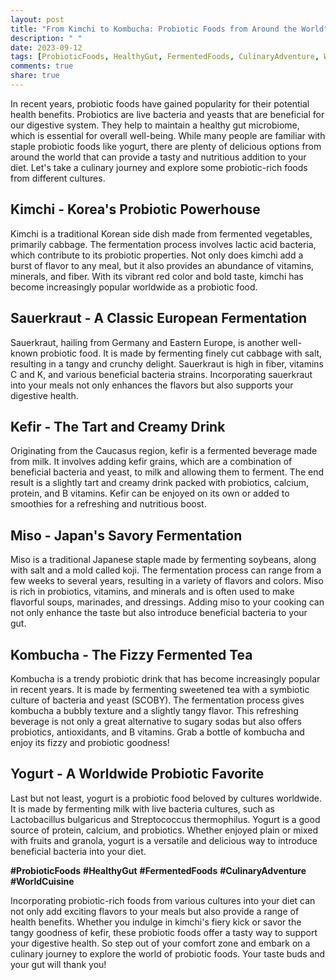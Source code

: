 ```yaml
---
layout: post
title: "From Kimchi to Kombucha: Probiotic Foods from Around the World"
description: " "
date: 2023-09-12
tags: [ProbioticFoods, HealthyGut, FermentedFoods, CulinaryAdventure, WorldCuisine]
comments: true
share: true
---
```


In recent years, probiotic foods have gained popularity for their potential health benefits. Probiotics are live bacteria and yeasts that are beneficial for our digestive system. They help to maintain a healthy gut microbiome, which is essential for overall well-being. While many people are familiar with staple probiotic foods like yogurt, there are plenty of delicious options from around the world that can provide a tasty and nutritious addition to your diet. Let's take a culinary journey and explore some probiotic-rich foods from different cultures.

## Kimchi - Korea's Probiotic Powerhouse

Kimchi is a traditional Korean side dish made from fermented vegetables, primarily cabbage. The fermentation process involves lactic acid bacteria, which contribute to its probiotic properties. Not only does kimchi add a burst of flavor to any meal, but it also provides an abundance of vitamins, minerals, and fiber. With its vibrant red color and bold taste, kimchi has become increasingly popular worldwide as a probiotic food.

## Sauerkraut - A Classic European Fermentation

Sauerkraut, hailing from Germany and Eastern Europe, is another well-known probiotic food. It is made by fermenting finely cut cabbage with salt, resulting in a tangy and crunchy delight. Sauerkraut is high in fiber, vitamins C and K, and various beneficial bacteria strains. Incorporating sauerkraut into your meals not only enhances the flavors but also supports your digestive health.

## Kefir - The Tart and Creamy Drink

Originating from the Caucasus region, kefir is a fermented beverage made from milk. It involves adding kefir grains, which are a combination of beneficial bacteria and yeast, to milk and allowing them to ferment. The end result is a slightly tart and creamy drink packed with probiotics, calcium, protein, and B vitamins. Kefir can be enjoyed on its own or added to smoothies for a refreshing and nutritious boost.

## Miso - Japan's Savory Fermentation

Miso is a traditional Japanese staple made by fermenting soybeans, along with salt and a mold called koji. The fermentation process can range from a few weeks to several years, resulting in a variety of flavors and colors. Miso is rich in probiotics, vitamins, and minerals and is often used to make flavorful soups, marinades, and dressings. Adding miso to your cooking can not only enhance the taste but also introduce beneficial bacteria to your gut.

## Kombucha - The Fizzy Fermented Tea

Kombucha is a trendy probiotic drink that has become increasingly popular in recent years. It is made by fermenting sweetened tea with a symbiotic culture of bacteria and yeast (SCOBY). The fermentation process gives kombucha a bubbly texture and a slightly tangy flavor. This refreshing beverage is not only a great alternative to sugary sodas but also offers probiotics, antioxidants, and B vitamins. Grab a bottle of kombucha and enjoy its fizzy and probiotic goodness!

## Yogurt - A Worldwide Probiotic Favorite

Last but not least, yogurt is a probiotic food beloved by cultures worldwide. It is made by fermenting milk with live bacteria cultures, such as Lactobacillus bulgaricus and Streptococcus thermophilus. Yogurt is a good source of protein, calcium, and probiotics. Whether enjoyed plain or mixed with fruits and granola, yogurt is a versatile and delicious way to introduce beneficial bacteria into your diet.

**#ProbioticFoods** **#HealthyGut** **#FermentedFoods** **#CulinaryAdventure** **#WorldCuisine**

Incorporating probiotic-rich foods from various cultures into your diet can not only add exciting flavors to your meals but also provide a range of health benefits. Whether you indulge in kimchi's fiery kick or savor the tangy goodness of kefir, these probiotic foods offer a tasty way to support your digestive health. So step out of your comfort zone and embark on a culinary journey to explore the world of probiotic foods. Your taste buds and your gut will thank you!
